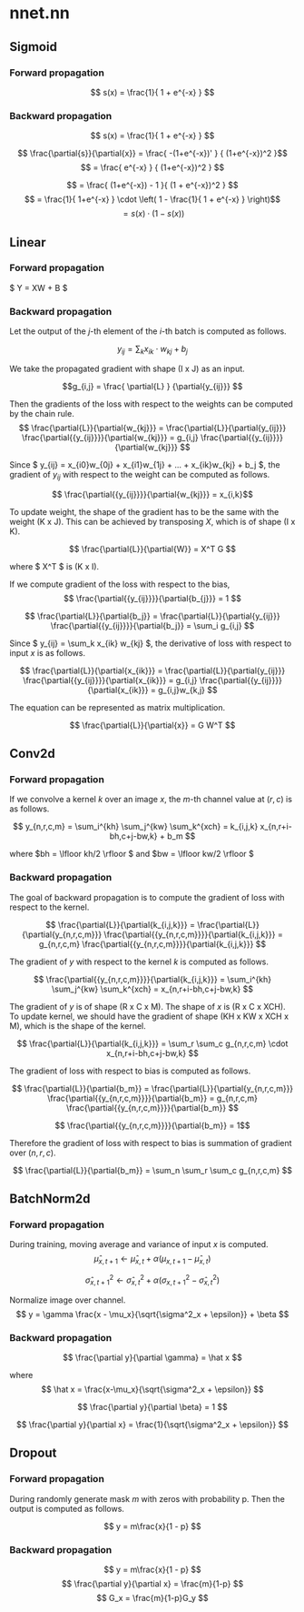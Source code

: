 # nnet.nn

## Sigmoid
### Forward propagation
$$ s(x) = \frac{1}{ 1 + e^{-x} } $$

### Backward propagation
$$ s(x) = \frac{1}{ 1 + e^{-x} } $$

$$ \frac{\partial{s}}{\partial{x}} = \frac{ -(1+e^{-x})' } { (1+e^{-x})^2 }$$
$$ = \frac{ e^{-x} } { (1+e^{-x})^2 } $$

$$ = \frac{ (1+e^{-x}) - 1 }{ (1 + e^{-x})^2 } $$
$$ = \frac{1}{ 1+e^{-x} } \cdot \left( 1 - \frac{1}{ 1 + e^{-x} }  \right)$$
$$ = s(x) \cdot (1 - s(x)) $$


## Linear
### Forward propagation
$ Y = XW + B $

### Backward propagation
Let the output of the $j$-th element of the $i$-th batch is computed as follows.

$$ y_{ij} = \sum_k {x_{ik} \cdot w_{kj}} + b_j $$

We take the propagated gradient with shape (I x J) as an input.

$$g_{i,j} = \frac{ \partial{L} } {\partial{y_{ij}}} $$

Then the gradients of the loss with respect to the weights can be computed by the chain rule.
$$ \frac{\partial{L}}{\partial{w_{kj}}} = \frac{\partial{L}}{\partial{y_{ij}}} \frac{\partial{{y_{ij}}}}{\partial{w_{kj}}} = g_{i,j} \frac{\partial{{y_{ij}}}}{\partial{w_{kj}}} $$



Since $ y_{ij} = x_{i0}w_{0j} + x_{i1}w_{1j} + ... + x_{ik}w_{kj} + b_j $, the gradient of $y_{ij}$ with respect to the weight can be computed as follows.

$$ \frac{\partial{{y_{ij}}}}{\partial{w_{kj}}} = x_{i,k}$$


To update weight, the shape of the gradient has to be the same with the weight (K x J). This can be achieved by transposing $X$, which is of shape (I x K).

$$ \frac{\partial{L}}{\partial{W}} = X^T G $$

where $ X^T $ is (K x I).


If we compute gradient of the loss with respect to the bias,
$$ \frac{\partial{{y_{ij}}}}{\partial{b_{j}}} = 1 $$

$$ \frac{\partial{L}}{\partial{b_j}} = \frac{\partial{L}}{\partial{y_{ij}}} \frac{\partial{{y_{ij}}}}{\partial{b_j}} = \sum_i g_{i,j} $$

Since $ y_{ij} = \sum_k x_{ik} w_{kj} $,  the derivative of loss with respect to input $x$ is as follows.

$$ \frac{\partial{L}}{\partial{x_{ik}}} = \frac{\partial{L}}{\partial{y_{ij}}} \frac{\partial{{y_{ij}}}}{\partial{x_{ik}}} = g_{i,j} \frac{\partial{{y_{ij}}}}{\partial{x_{ik}}} = g_{i,j}w_{k,j} $$

The equation can be represented as matrix multiplication.

$$ \frac{\partial{L}}{\partial{x}} = G W^T $$

## Conv2d

### Forward propagation
If we convolve a kernel $k$ over an image $x$, the $m$-th channel value at $(r,c)$ is as follows.

$$ y_{n,r,c,m} = \sum_i^{kh} \sum_j^{kw} \sum_k^{xch} = k_{i,j,k} x_{n,r+i-bh,c+j-bw,k} + b_m $$

where $bh = \lfloor kh/2 \rfloor $ and $bw = \lfloor kw/2 \rfloor $

### Backward propagation

The goal of backward propagation is to compute the gradient of loss with respect to the kernel.

$$ \frac{\partial{L}}{\partial{k_{i,j,k}}} = \frac{\partial{L}}{\partial{y_{n,r,c,m}}} \frac{\partial{{y_{n,r,c,m}}}}{\partial{k_{i,j,k}}} = g_{n,r,c,m} \frac{\partial{{y_{n,r,c,m}}}}{\partial{k_{i,j,k}}} $$

The gradient of $y$ with respect to the kernel $k$ is computed as follows.

$$ \frac{\partial{{y_{n,r,c,m}}}}{\partial{k_{i,j,k}}} =  \sum_i^{kh} \sum_j^{kw} \sum_k^{xch} = x_{n,r+i-bh,c+j-bw,k} $$


The gradient of $y$ is of shape (R x C x M). The shape of $x$ is (R x C x XCH). To update kernel, we should have the gradient of shape (KH x KW x XCH x M), which is the shape of the kernel. 

$$ \frac{\partial{L}}{\partial{k_{i,j,k}}} = \sum_r \sum_c g_{n,r,c,m} \cdot x_{n,r+i-bh,c+j-bw,k} $$


The gradient of loss with respect to bias is computed as follows.

$$ \frac{\partial{L}}{\partial{b_m}} = \frac{\partial{L}}{\partial{y_{n,r,c,m}}} \frac{\partial{{y_{n,r,c,m}}}}{\partial{b_m}} = g_{n,r,c,m} \frac{\partial{{y_{n,r,c,m}}}}{\partial{b_m}} $$


$$ \frac{\partial{{y_{n,r,c,m}}}}{\partial{b_m}} = 1$$

Therefore the gradient of loss with respect to bias is summation of gradient over $(n, r, c)$.

$$ \frac{\partial{L}}{\partial{b_m}} = \sum_n \sum_r \sum_c g_{n,r,c,m} $$



## BatchNorm2d
### Forward propagation


During training, moving average and variance of input $x$ is computed.
$$ \hat\mu_{x,t+1} \leftarrow \hat\mu_{x,t} + \alpha \left( \mu_{x, t+1} - \hat\mu_{x,t} \right) $$

$$ \hat\sigma^2_{x,t+1} \leftarrow \hat\sigma^2_{x,t} + \alpha \left( \sigma^2_{x, t+1} - \hat\sigma^2_{x,t} \right) $$

Normalize image over channel.
$$ y = \gamma \frac{x - \mu_x}{\sqrt{\sigma^2_x + \epsilon}} + \beta $$


### Backward propagation
$$ \frac{\partial y}{\partial \gamma} = \hat x $$

where 
$$ \hat x = \frac{x-\mu_x}{\sqrt{\sigma^2_x + \epsilon}} $$


$$ \frac{\partial y}{\partial \beta} = 1 $$

$$ \frac{\partial y}{\partial x} = \frac{1}{\sqrt{\sigma^2_x + \epsilon}} $$


## Dropout
### Forward propagation
During randomly generate mask $m$ with zeros with probability p. Then the output is computed as follows.

$$ y = m\frac{x}{1 - p} $$

### Backward propagation

$$ y = m\frac{x}{1 - p} $$
$$ \frac{\partial y}{\partial x} = \frac{m}{1-p} $$
$$ G_x = \frac{m}{1-p}G_y $$
